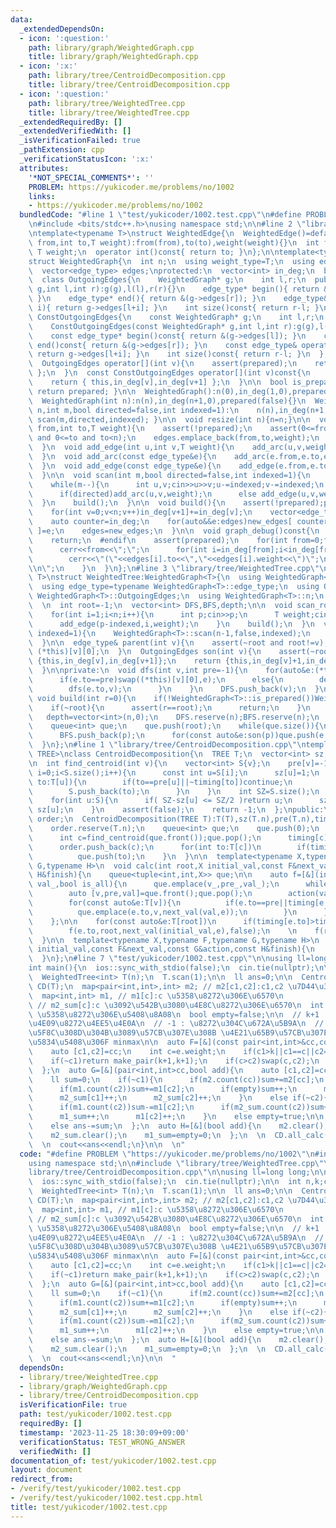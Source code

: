 ```yaml
---
data:
  _extendedDependsOn:
  - icon: ':question:'
    path: library/graph/WeightedGraph.cpp
    title: library/graph/WeightedGraph.cpp
  - icon: ':x:'
    path: library/tree/CentroidDecomposition.cpp
    title: library/tree/CentroidDecomposition.cpp
  - icon: ':question:'
    path: library/tree/WeightedTree.cpp
    title: library/tree/WeightedTree.cpp
  _extendedRequiredBy: []
  _extendedVerifiedWith: []
  _isVerificationFailed: true
  _pathExtension: cpp
  _verificationStatusIcon: ':x:'
  attributes:
    '*NOT_SPECIAL_COMMENTS*': ''
    PROBLEM: https://yukicoder.me/problems/no/1002
    links:
    - https://yukicoder.me/problems/no/1002
  bundledCode: "#line 1 \"test/yukicoder/1002.test.cpp\"\n#define PROBLEM \"https://yukicoder.me/problems/no/1002\"\
    \n#include <bits/stdc++.h>\nusing namespace std;\n\n#line 2 \"library/graph/WeightedGraph.cpp\"\
    \ntemplate<typename T>\nstruct WeightedEdge{\n  WeightedEdge()=default;\n  WeightedEdge(int\
    \ from,int to,T weight):from(from),to(to),weight(weight){}\n  int from,to;\n \
    \ T weight;\n  operator int()const{ return to; }\n};\n\ntemplate<typename T>\n\
    struct WeightedGraph{\n  int n;\n  using weight_type=T;\n  using edge_type=WeightedEdge<T>;\n\
    \  vector<edge_type> edges;\nprotected:\n  vector<int> in_deg;\n  bool prepared;\n\
    \  class OutgoingEdges{\n    WeightedGraph* g;\n    int l,r;\n  public:\n    OutgoingEdges(WeightedGraph*\
    \ g,int l,int r):g(g),l(l),r(r){}\n    edge_type* begin(){ return &(g->edges[l]);\
    \ }\n    edge_type* end(){ return &(g->edges[r]); }\n    edge_type& operator[](int\
    \ i){ return g->edges[l+i]; }\n    int size()const{ return r-l; }\n  };\n  class\
    \ ConstOutgoingEdges{\n    const WeightedGraph* g;\n    int l,r;\n  public:\n\
    \    ConstOutgoingEdges(const WeightedGraph* g,int l,int r):g(g),l(l),r(r){}\n\
    \    const edge_type* begin()const{ return &(g->edges[l]); }\n    const edge_type*\
    \ end()const{ return &(g->edges[r]); }\n    const edge_type& operator[](int i)const{\
    \ return g->edges[l+i]; }\n    int size()const{ return r-l; }\n  };\npublic:\n\
    \  OutgoingEdges operator[](int v){\n    assert(prepared);\n    return { this,in_deg[v],in_deg[v+1]\
    \ };\n  }\n  const ConstOutgoingEdges operator[](int v)const{\n    assert(prepared);\n\
    \    return { this,in_deg[v],in_deg[v+1] };\n  }\n\n  bool is_prepared()const{\
    \ return prepared; }\n\n  WeightedGraph():n(0),in_deg(1,0),prepared(false){}\n\
    \  WeightedGraph(int n):n(n),in_deg(n+1,0),prepared(false){}\n  WeightedGraph(int\
    \ n,int m,bool directed=false,int indexed=1):\n    n(n),in_deg(n+1,0),prepared(false){\
    \ scan(m,directed,indexed); }\n\n  void resize(int n){n=n;}\n\n  void add_arc(int\
    \ from,int to,T weight){\n    assert(!prepared);\n    assert(0<=from and from<n\
    \ and 0<=to and to<n);\n    edges.emplace_back(from,to,weight);\n    in_deg[from+1]++;\n\
    \  }\n  void add_edge(int u,int v,T weight){\n    add_arc(u,v,weight);\n    add_arc(v,u,weight);\n\
    \  }\n  void add_arc(const edge_type&e){\n    add_arc(e.from,e.to,e.weight);\n\
    \  }\n  void add_edge(const edge_type&e){\n    add_edge(e.from,e.to,e.weight);\n\
    \  }\n\n  void scan(int m,bool directed=false,int indexed=1){\n    edges.reserve(directed?m:2*m);\n\
    \    while(m--){\n      int u,v;cin>>u>>v;u-=indexed;v-=indexed;\n      T weight;cin>>weight;\n\
    \      if(directed)add_arc(u,v,weight);\n      else add_edge(u,v,weight);\n  \
    \  }\n    build();\n  }\n\n  void build(){\n    assert(!prepared);prepared=true;\n\
    \    for(int v=0;v<n;v++)in_deg[v+1]+=in_deg[v];\n    vector<edge_type> new_edges(in_deg.back());\n\
    \    auto counter=in_deg;\n    for(auto&&e:edges)new_edges[ counter[e.from]++\
    \ ]=e;\n    edges=new_edges;\n  }\n\n  void graph_debug()const{\n  #ifndef __DEBUG\n\
    \    return;\n  #endif\n    assert(prepared);\n    for(int from=0;from<n;from++){\n\
    \      cerr<<from<<\";\";\n      for(int i=in_deg[from];i<in_deg[from+1];i++)\n\
    \        cerr<<\"(\"<<edges[i].to<<\",\"<<edges[i].weight<<\")\";\n      cerr<<\"\
    \\n\";\n    }\n  }\n};\n#line 3 \"library/tree/WeightedTree.cpp\"\ntemplate<typename\
    \ T>\nstruct WeightedTree:WeightedGraph<T>{\n  using WeightedGraph<T>::WeightedGraph;\n\
    \  using edge_type=typename WeightedGraph<T>::edge_type;\n  using OutgoingEdges=typename\
    \ WeightedGraph<T>::OutgoingEdges;\n  using WeightedGraph<T>::n;\n  using WeightedGraph<T>::in_deg;\n\
    \  \n  int root=-1;\n  vector<int> DFS,BFS,depth;\n\n  void scan_root(int indexed=1){\n\
    \    for(int i=1;i<n;i++){\n      int p;cin>>p;\n      T weight;cin>>weight;\n\
    \      add_edge(p-indexed,i,weight);\n    }\n    build();\n  }\n  void scan(int\
    \ indexed=1){\n    WeightedGraph<T>::scan(n-1,false,indexed);\n    build();\n\
    \  }\n\n  edge_type& parent(int v){\n    assert(~root and root!=v);\n    return\
    \ (*this)[v][0];\n  }\n  OutgoingEdges son(int v){\n    assert(~root);\n    if(v==root)return\
    \ {this,in_deg[v],in_deg[v+1]};\n    return {this,in_deg[v]+1,in_deg[v+1]};\n\
    \  }\n\nprivate:\n  void dfs(int v,int pre=-1){\n    for(auto&e:(*this)[v]){\n\
    \      if(e.to==pre)swap((*this)[v][0],e);\n      else{\n        depth[e.to]=depth[v]+1;\n\
    \        dfs(e.to,v);\n      }\n    }\n    DFS.push_back(v);\n  }\npublic:\n \
    \ void build(int r=0){\n    if(!WeightedGraph<T>::is_prepared())WeightedGraph<T>::build();\n\
    \    if(~root){\n      assert(r==root);\n      return;\n    }\n    root=r;\n \
    \   depth=vector<int>(n,0);\n    DFS.reserve(n);BFS.reserve(n);\n    dfs(root);\n\
    \    queue<int> que;\n    que.push(root);\n    while(que.size()){\n      int p=que.front();que.pop();\n\
    \      BFS.push_back(p);\n      for(const auto&e:son(p))que.push(e.to);\n    }\n\
    \  }\n};\n#line 1 \"library/tree/CentroidDecomposition.cpp\"\ntemplate<typename\
    \ TREE>\nclass CentroidDecomposition{\n  TREE T;\n  vector<int> sz,pre,timing;\n\
    \n  int find_centroid(int v){\n    vector<int> S{v};\n    pre[v]=-1;\n    for(int\
    \ i=0;i<S.size();i++){\n      const int u=S[i];\n      sz[u]=1;\n      for(int\
    \ to:T[u]){\n        if(to==pre[u]||~timing[to])continue;\n        pre[to]=u;\n\
    \        S.push_back(to);\n      }\n    }\n    int SZ=S.size();\n    reverse(S.begin(),S.end());\n\
    \    for(int u:S){\n      if( SZ-sz[u] <= SZ/2 )return u;\n      sz[pre[u]] +=\
    \ sz[u];\n    }\n    assert(false);\n    return -1;\n  };\npublic:\n  vector<int>\
    \ order;\n  CentroidDecomposition(TREE T):T(T),sz(T.n),pre(T.n),timing(T.n,-1){\n\
    \    order.reserve(T.n);\n    queue<int> que;\n    que.push(0);\n    while(que.size()){\n\
    \      int c=find_centroid(que.front());que.pop();\n      timing[c]=order.size();\n\
    \      order.push_back(c);\n      for(int to:T[c])\n        if(timing[to]<0)\n\
    \          que.push(to);\n    }\n  }\n\n  template<typename X,typename F,typename\
    \ G,typename H>\n  void calc(int root,X initial_val,const F&next_val,const G&action,const\
    \ H&finish){\n    queue<tuple<int,int,X>> que;\n\n    auto f=[&](int v_,int pre_,X\
    \ val_,bool is_all){\n      que.emplace(v_,pre_,val_);\n      while(que.size()){\n\
    \        auto [v,pre,val]=que.front();que.pop();\n        action(val,is_all);\n\
    \        for(const auto&e:T[v]){\n          if(e.to==pre||timing[e.to]<=timing[root])continue;\n\
    \          que.emplace(e.to,v,next_val(val,e));\n        }\n      }\n      finish(is_all);\n\
    \    };\n\n    for(const auto&e:T[root])\n      if(timing[e.to]>timing[root])\n\
    \        f(e.to,root,next_val(initial_val,e),false);\n    \n    f(root,-1,initial_val,true);\n\
    \  }\n\n  template<typename X,typename F,typename G,typename H>\n  void all_calc(X\
    \ initial_val,const F&next_val,const G&action,const H&finish){\n    for(int i=0;i<T.n;i++)calc(i,initial_val,next_val,action,finish);\n\
    \  }\n};\n#line 7 \"test/yukicoder/1002.test.cpp\"\n\nusing ll=long long;\n\n\
    int main(){\n  ios::sync_with_stdio(false);\n  cin.tie(nullptr);\n\n  int n,k;cin>>n>>k;\n\
    \  WeightedTree<int> T(n);\n  T.scan(1);\n\n  ll ans=0;\n\n  CentroidDecomposition\
    \ CD(T);\n  map<pair<int,int>,int> m2; // m2[c1,c2]:c1,c2 \u7D44\u306E\u6570\n\
    \  map<int,int> m1, // m1[c]:c \u5358\u8272\u306E\u6570\n               m2_sum;\
    \ // m2_sum[c]:c \u3092\u542B\u3080\u4E8C\u8272\u306E\u6570\n  int m1_sum=0; //\
    \ \u5358\u8272\u306E\u5408\u8A08\n  bool empty=false;\n\n  // k+1 : \u8272\u304C\
    \u4E09\u8272\u4EE5\u4E0A\n  // -1 : \u8272\u304C\u672A\u5B9A\n  // \u8272\u306F\
    \u5F8C\u308D\u304B\u3089\u57CB\u307E\u308B \u4E21\u65B9\u57CB\u307E\u3063\u305F\
    \u5834\u5408\u306F minmax\n\n  auto F=[&](const pair<int,int>&cc,const auto&e){\n\
    \    auto [c1,c2]=cc;\n    int c=e.weight;\n    if(c1>k||c1==c||c2==c)return cc;\n\
    \    if(~c1)return make_pair(k+1,k+1);\n    if(c>c2)swap(c,c2);\n    return make_pair(c,c2);\n\
    \  };\n  auto G=[&](pair<int,int>cc,bool add){\n    auto [c1,c2]=cc;\n    if(c1>k)return;\n\
    \    ll sum=0;\n    if(~c1){\n      if(m2.count(cc))sum+=m2[cc];\n      if(m1.count(c1))sum+=m1[c1];\n\
    \      if(m1.count(c2))sum+=m1[c2];\n      if(empty)sum++;\n      m2[cc]++;\n\
    \      m2_sum[c1]++;\n      m2_sum[c2]++;\n    }\n    else if(~c2){\n      sum+=m1_sum;\n\
    \      if(m1.count(c2))sum-=m1[c2];\n      if(m2_sum.count(c2))sum+=m2_sum[c2];\n\
    \      m1_sum++;\n      m1[c2]++;\n    }\n    else empty=true;\n\n    if(add)ans+=sum;\n\
    \    else ans-=sum;\n  };\n  auto H=[&](bool add){\n    m2.clear();\n    m1.clear();\n\
    \    m2_sum.clear();\n    m1_sum=empty=0;\n  };\n  \n  CD.all_calc(make_pair(-1,-1),F,G,H);\n\
    \  \n  cout<<ans<<endl;\n}\n\n  \n"
  code: "#define PROBLEM \"https://yukicoder.me/problems/no/1002\"\n#include <bits/stdc++.h>\n\
    using namespace std;\n\n#include \"library/tree/WeightedTree.cpp\"\n#include \"\
    library/tree/CentroidDecomposition.cpp\"\n\nusing ll=long long;\n\nint main(){\n\
    \  ios::sync_with_stdio(false);\n  cin.tie(nullptr);\n\n  int n,k;cin>>n>>k;\n\
    \  WeightedTree<int> T(n);\n  T.scan(1);\n\n  ll ans=0;\n\n  CentroidDecomposition\
    \ CD(T);\n  map<pair<int,int>,int> m2; // m2[c1,c2]:c1,c2 \u7D44\u306E\u6570\n\
    \  map<int,int> m1, // m1[c]:c \u5358\u8272\u306E\u6570\n               m2_sum;\
    \ // m2_sum[c]:c \u3092\u542B\u3080\u4E8C\u8272\u306E\u6570\n  int m1_sum=0; //\
    \ \u5358\u8272\u306E\u5408\u8A08\n  bool empty=false;\n\n  // k+1 : \u8272\u304C\
    \u4E09\u8272\u4EE5\u4E0A\n  // -1 : \u8272\u304C\u672A\u5B9A\n  // \u8272\u306F\
    \u5F8C\u308D\u304B\u3089\u57CB\u307E\u308B \u4E21\u65B9\u57CB\u307E\u3063\u305F\
    \u5834\u5408\u306F minmax\n\n  auto F=[&](const pair<int,int>&cc,const auto&e){\n\
    \    auto [c1,c2]=cc;\n    int c=e.weight;\n    if(c1>k||c1==c||c2==c)return cc;\n\
    \    if(~c1)return make_pair(k+1,k+1);\n    if(c>c2)swap(c,c2);\n    return make_pair(c,c2);\n\
    \  };\n  auto G=[&](pair<int,int>cc,bool add){\n    auto [c1,c2]=cc;\n    if(c1>k)return;\n\
    \    ll sum=0;\n    if(~c1){\n      if(m2.count(cc))sum+=m2[cc];\n      if(m1.count(c1))sum+=m1[c1];\n\
    \      if(m1.count(c2))sum+=m1[c2];\n      if(empty)sum++;\n      m2[cc]++;\n\
    \      m2_sum[c1]++;\n      m2_sum[c2]++;\n    }\n    else if(~c2){\n      sum+=m1_sum;\n\
    \      if(m1.count(c2))sum-=m1[c2];\n      if(m2_sum.count(c2))sum+=m2_sum[c2];\n\
    \      m1_sum++;\n      m1[c2]++;\n    }\n    else empty=true;\n\n    if(add)ans+=sum;\n\
    \    else ans-=sum;\n  };\n  auto H=[&](bool add){\n    m2.clear();\n    m1.clear();\n\
    \    m2_sum.clear();\n    m1_sum=empty=0;\n  };\n  \n  CD.all_calc(make_pair(-1,-1),F,G,H);\n\
    \  \n  cout<<ans<<endl;\n}\n\n  "
  dependsOn:
  - library/tree/WeightedTree.cpp
  - library/graph/WeightedGraph.cpp
  - library/tree/CentroidDecomposition.cpp
  isVerificationFile: true
  path: test/yukicoder/1002.test.cpp
  requiredBy: []
  timestamp: '2023-11-25 18:30:09+09:00'
  verificationStatus: TEST_WRONG_ANSWER
  verifiedWith: []
documentation_of: test/yukicoder/1002.test.cpp
layout: document
redirect_from:
- /verify/test/yukicoder/1002.test.cpp
- /verify/test/yukicoder/1002.test.cpp.html
title: test/yukicoder/1002.test.cpp
---
```

